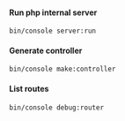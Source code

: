 #### Run php internal server
```
bin/console server:run
```
#### Generate controller
```
bin/console make:controller
```
#### List routes
```
bin/console debug:router
```